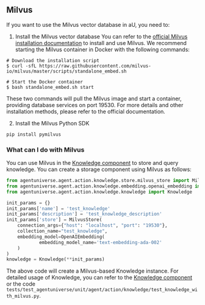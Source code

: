 ## Milvus
If you want to use the Milvus vector database in aU, you need to:

1. Install the Milvus vector database
You can refer to the [official Milvus installation documentation](https://milvus.io/docs/install_standalone-docker.md) to install and use Milvus. We recommend starting the Milvus container in Docker with the following commands:
``` shell
# Download the installation script
$ curl -sfL https://raw.githubusercontent.com/milvus-io/milvus/master/scripts/standalone_embed.sh

# Start the Docker container
$ bash standalone_embed.sh start
```
These two commands will pull the Milvus image and start a container, providing database services on port 19530. For more details and other installation methods, please refer to the official documentation.

2. Install the Milvus Python SDK
```
pip install pymilvus
```

### What can I do with Milvus

You can use Milvus in the [Knowledge component](2_2_4_Knowledge.md) to store and query knowledge. You can create a storage component using Milvus as follows:

```python
from agentuniverse.agent.action.knowledge.store.milvus_store import MilvusStore
from agentuniverse.agent.action.knowledge.embedding.openai_embedding import OpenAIEmbedding
from agentuniverse.agent.action.knowledge.knowledge import Knowledge

init_params = {}
init_params['name'] = 'test_knowledge'
init_params['description'] = 'test_knowledge_description'
init_params['store'] = MilvusStore(
    connection_args={"host": "localhost", "port": "19530"},
    collection_name="test_knowledge", 
    embedding_model=OpenAIEmbedding(
            embedding_model_name='text-embedding-ada-002'
    )
)
knowledge = Knowledge(**init_params)
```

The above code will create a Milvus-based Knowledge instance. For detailed usage of Knowledge, you can refer to the [Knowledge component](2_2_4_Knowledge.md) or the code `tests/test_agentuniverse/unit/agent/action/knowledge/test_knowledge_with_milvus.py`.

